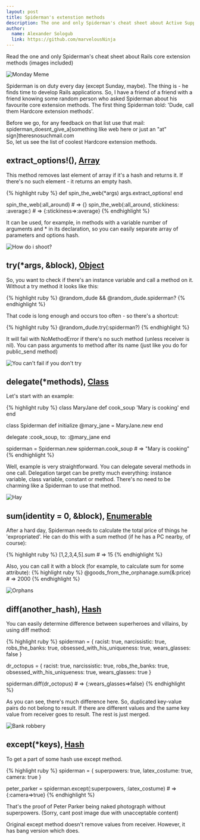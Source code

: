 ```yaml
---
layout: post
title: Spiderman's extenstion methods
description: The one and only Spiderman's cheat sheet about Active Support core extension methods
author:
  name: Alexander Sologub
  link: https://github.com/marvelousNinja
---
```


Read the one and only Spiderman's cheat sheet about Rails core extension methods (images included)

![Monday Meme][6]

<!-- full start -->

Spiderman is on duty every day (except Sunday, maybe). The thing is - he finds time to develop Rails applications. So, I have a friend of a friend with a friend knowing some random person
who asked Spiderman about his favourite core extension methods. The first thing Spiderman told: 'Dude, call them Hardcore extension methods'.

Before we go, for any feedback on that list use that mail:  
spiderman_doesnt_give_a[something like web here or just an "at" sign]theresnosuchmail.com  
So, let us see the list of coolest Hardcore extension methods.

## extract_options!(), [Array][0]
This method removes last element of array if it's a hash and returns it.
If there's no such element - it returns an empty hash.

{% highlight ruby %}
def spin_the_web(*args)
  args.extract_options!
end

spin_the_web(:all_around)   # => {}
spin_the_web(:all_around, stickiness: :average:)   # => {:stickiness=>:average}
{% endhighlight %}

It can be used, for example, in methods with a variable number of arguments and * in its declaration,
so you can easily separate array of parameters and options hash.

![How do i shoot?][7]

## try(*args, &block), [Object][0]
So, you want to check if there's an instance variable and call a method on it. Without a try method it looks like this:

{% highlight ruby %}
@random_dude && @random_dude.spiderman?
{% endhighlight %}

That code is long enough and occurs too often - so there's a shortcut:

{% highlight ruby %}
@random_dude.try(:spiderman?)
{% endhighlight %}

It will fail with NoMethodError if there's no such method (unless receiver is nil).
You can pass arguments to method after its name (just like you do for public_send method)

![You can't fail if you don't try][8]

## delegate(*methods), [Class][0]
Let's start with an example:

{% highlight ruby %}
class MaryJane
  def cook_soup
    'Mary is cooking'
  end
end

class Spiderman
  def initialize
    @mary_jane = MaryJane.new
  end

  delegate :cook_soup, to: :@mary_jane
end

spiderman = Spiderman.new
spiderman.cook_soup   # => "Mary is cooking"
{% endhighlight %}

Well, example is very straightforward. You can delegate several methods in one call.
Delegation target can be pretty much everything: instance variable, class variable, constant or method.
There's no need to be charming like a Spiderman to use that method.

![Hay][9]

## sum(identity = 0, &block), [Enumerable][3]
After a hard day, Spiderman needs to calculate the total price of things he 'expropriated'.
He can do this with a sum method (if he has a PC nearby, of course):

{% highlight ruby %}
[1,2,3,4,5].sum   # => 15
{% endhighlight %}

Also, you can call it with a block (for example, to calculate sum for some attribute):
{% highlight ruby %}
@goods_from_the_orphanage.sum(&:price)   # => 2000
{% endhighlight %}

![Orphans][10]

## diff(another_hash), [Hash][4]
You can easily determine difference between superheroes and villains, by using diff method:

{% highlight ruby %}
spiderman = {
  racist: true,
  narcissistic: true,
  robs_the_banks: true,
  obsessed_with_his_uniqueness: true,
  wears_glasses: false }

dr_octopus = {
  racist: true,
  narcissistic: true,
  robs_the_banks: true,
  obsessed_with_his_uniqueness: true,
  wears_glasses: true }

spiderman.diff(dr_octopus)   # => {:wears_glasses=>false}
{% endhighlight %}

As you can see, there's much difference here.
So, duplicated key-value pairs do not belong to result.
If there are different values and the same key value from receiver goes to result.
The rest is just merged.

![Bank robbery][11]

## except(*keys), [Hash][5]

To get a part of some hash use except method.

{% highlight ruby %}
spiderman = {
  superpowers: true,
  latex_costume: true,
  camera: true
}

peter_parker = spiderman.except(:superpowers, :latex_costume)   # => {:camera=>true}
{% endhighlight %}

That's the proof of Peter Parker being naked photograph without superpowers.
(Sorry, cant post image due with unacceptable content)

Original except method doesn't remove values from receiver.
However, it has bang version which does.

[0]: http://apidock.com/rails/Array/extract_options%21
[1]: http://apidock.com/rails/Object/try
[2]: http://apidock.com/rails/Module/delegate
[3]: http://apidock.com/rails/Enumerable/sum
[4]: http://apidock.com/rails/Hash/diff
[5]: http://apidock.com/rails/Hash/except
[6]: /images/posts/2013-03-25-spiderman-methods/its_meme_monday.jpg
[7]: /images/posts/2013-03-25-spiderman-methods/how_do_i_shoot.jpg
[8]: /images/posts/2013-03-25-spiderman-methods/try.jpg
[9]: /images/posts/2013-03-25-spiderman-methods/hay.jpeg
[10]: /images/posts/2013-03-25-spiderman-methods/orphans.jpg
[11]: /images/posts/2013-03-25-spiderman-methods/bank_robbery.jpg
